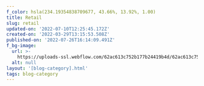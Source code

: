 ```yaml
---
f_color: hsla(234.19354838709677, 43.66%, 13.92%, 1.00)
title: Retail
slug: retail
updated-on: '2022-07-10T12:25:45.172Z'
created-on: '2022-03-29T13:15:53.508Z'
published-on: '2022-07-26T16:14:09.491Z'
f_bg-image:
  url: >-
    https://uploads-ssl.webflow.com/62ac613c752b177b24419b4d/62ac613c752b1704f0419c8b_portfolio-06.jpg
  alt: null
layout: '[blog-category].html'
tags: blog-category
---
```



